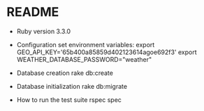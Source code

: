 # README


* Ruby version
3.3.0

* Configuration
set environment variables:
export GEO_API_KEY='65b400a85859d402123614agoe692f3'
export WEATHER_DATABASE_PASSWORD="weather"

* Database creation
rake db:create

* Database initialization
rake db:migrate

* How to run the test suite
rspec spec

